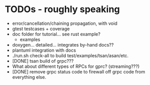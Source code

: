 
# TODOs - roughly speaking
 * error/cancellation/chaining propagation, with void
 * gtest testcases + coverage
 * doc folder for tutorial... see rust example?
   - examples
 * doxygen... detailed... integrates by-hand docs??
 * plantuml integration with docs
 * ./run.sh check-all to build test/examples/tsan/asan/etc.
 * [DONE] tsan build of grpc???
 * What about different types of RPCs for gprc? (streaming???)
 * [DONE] remove grpc status code to firewall off grpc code from everything else.
